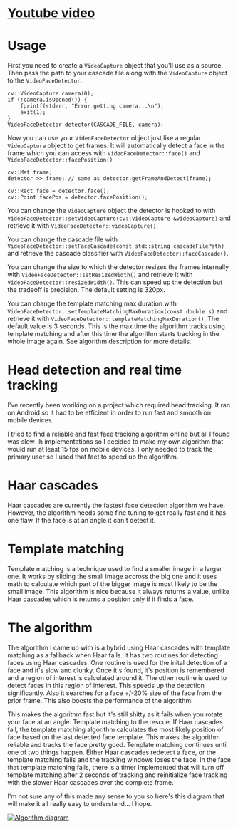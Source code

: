 # [Youtube video](https://youtu.be/lkFBWUjwDl8)

# Usage

First you need to create a `VideoCapture` object that you'll use as a source. Then pass the path to your cascade file along with the `VideoCapture` object to the `VideoFaceDetector`.

    cv::VideoCapture camera(0);
    if (!camera.isOpened()) {
        fprintf(stderr, "Error getting camera...\n");
        exit(1);
    }
    VideoFaceDetector detector(CASCADE_FILE, camera);
    
Now you can use your `VideoFaceDetector` object just like a regular `VideoCapture` object to get frames. It will automatically detect a face in the frame which you can access with `VideoFaceDetector::face()` and `VideoFaceDetector::facePosition()`

    cv::Mat frame;
    detector >> frame; // same as detector.getFrameAndDetect(frame);
    
    cv::Rect face = detector.face();
    cv::Point facePos = detector.facePosition();
    
You can change the `VideoCapture` object the detector is hooked to with `VideoFaceDetector::setVideoCapture(cv::VideoCapture &videoCapture)` and retrieve it with `VideoFaceDetector::videoCapture()`.

You can change the cascade file with `VideoFaceDetector::setFaceCascade(const std::string cascadeFilePath)` and retrieve the cascade classifier with `VideoFaceDetector::faceCascade()`.

You can change the size to which the detector resizes the frames internally with `VideoFaceDetector::setResizedWidth()` and retrieve it with `VideoFaceDetector::resizedWidth()`. This can speed up the detection but the tradeoff is precision. The default setting is 320px.

You can change the template matching max duration with `VideoFaceDetector::setTemplateMatchingMaxDuration(const double s)` and retrieve it with `VideoFaceDetector::templateMatchingMaxDuration()`. The default value is 3 seconds. This is the max time the algorithm tracks using template matching and after this time the algorithm starts tracking in the whole image again. See algorithm description for more details.
 
# Head detection and real time tracking

I've recently been woriking on a project which required head tracking. It ran on Android so it had to be efficient in order to run fast and smooth on mobile devices.
    
I tried to find a reliable and fast face tracking algorithm online but all I found was slow-ih implementations so I decided to make my own algorithm that would run at least 15 fps on mobile devices. I only needed to track the primary user so I used that fact to speed up the algorithm.
    
# Haar cascades 
    
Haar cascades are currently the fastest face detection algorithm we have. However, the algorithm needs some fine tuning to get really fast and it has one flaw. If the face is at an angle it can't detect it.

# Template matching
        
Template matching is a technique used to find a smaller image in a larger one. It works by sliding the small image accross the big one and it uses math to calculate which part of the bigger image is most likely to be the small image. This algorithm is nice because it always returns a value, unlike Haar cascades which is returns a position only if it finds a face.
    
# The algorithm
        
The algorithm I came up with is a hybrid using Haar cascades with template matching as a fallback when Haar fails. It has two routines for detecting faces using Haar cascades. One routine is used for the inital detection of a face and it's slow and clunky. Once it's found, it's position is remembered and a region of interest is calculated around it. The other routine is used to detect faces in this region of interest. This speeds up the detection significantly. Also it searches for a face +/-20% size of the face from the prior frame. This also boosts the performance of the algorithm.

This makes the algorithm fast but it's still shitty as it fails when you rotate your face at an angle. Template matching to the rescue. If Haar cascades fail, the template matching algorithm calculates the most likely position of face based on the last detected face template. This makes the algorithm reliable and tracks the face pretty good. Template matching continues until one of two things happen. Either Haar cascades redetect a face, or the template matching fails and the tracking windows loses the face. In the face that template matching fails, there is a timer implemented that will turn off template matching after 2 seconds of tracking and reinitialize face tracking with the slower Haar cascades over the complete frame.
    
I'm not sure any of this made any sense to you so here's this diagram that will make it all really easy to understand... I hope.
 
[![Algorithm diagram](https://raw.githubusercontent.com/mc-jesus/face_detect_n_track/master/image/img.png)](https://youtu.be/lkFBWUjwDl8)
